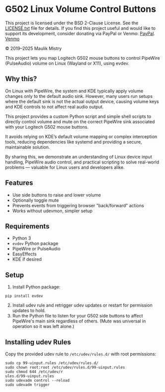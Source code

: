 # G502 Linux Volume Control Buttons

This project is licensed under the BSD 2-Clause License. See the [LICENSE.txt](LICENSE.txt) file for details.
If you find this project useful and would like to support its development, consider donating via PayPal or Venmo: 
[PayPal](https://www.paypal.com/paypalme/m1st0).
[Venmo](https://venmo.com/code?user_id=3319592654995456106&created=1753280522)

© 2019–2025 Maulik Mistry

This project lets you map Logitech G502 mouse buttons to control PipeWire (PulseAudio) volume on Linux (Wayland or X11), using evdev.

## Why this?

On Linux with PipeWire, the system and KDE typically apply volume changes only to the default audio sink. However, many users run setups where the default sink is not the actual output device, causing volume keys and KDE controls to not affect real audio output.

This project provides a custom Python script and simple shell scripts to directly control volume and mute on the correct PipeWire sink associated with your Logitech G502 mouse buttons.

It avoids relying on KDE’s default volume mapping or complex interception tools, reducing dependencies like systemd and providing a secure, maintainable solution.

By sharing this, we demonstrate an understanding of Linux device input handling, PipeWire audio control, and practical scripting to solve real-world problems — valuable for Linux users and developers alike.

## Features

- Use side buttons to raise and lower volume
- Optionally toggle mute
- Prevents events from triggering browser "back/forward" actions
- Works without udevmon, simpler setup

## Requirements

- Python 3
- `evdev` Python package
- PipeWire or PulseAudio
- EasyEffects
- KDE if desired

## Setup

1. Install Python package:

```
pip install evdev
```

2. Install udev rule and retrigger udev updates or restart for permission updates to hold.
3. Run the Python file to listen for your G502 side buttons to affect PipeWire's main sink regardless of others.  (Mute was universal in operation so it was left alone.)

## Installing udev Rules

Copy the provided udev rule to `/etc/udev/rules.d/` with root permissions:

```
sudo cp 99-uinput.rules /etc/udev/rules.d/
sudo chown root:root /etc/udev/rules.d/99-uinput.rules
sudo chmod 644 /etc/udev/r
ules.d/99-uinput.rules
sudo udevadm control --reload
sudo udevadm trigger
```

